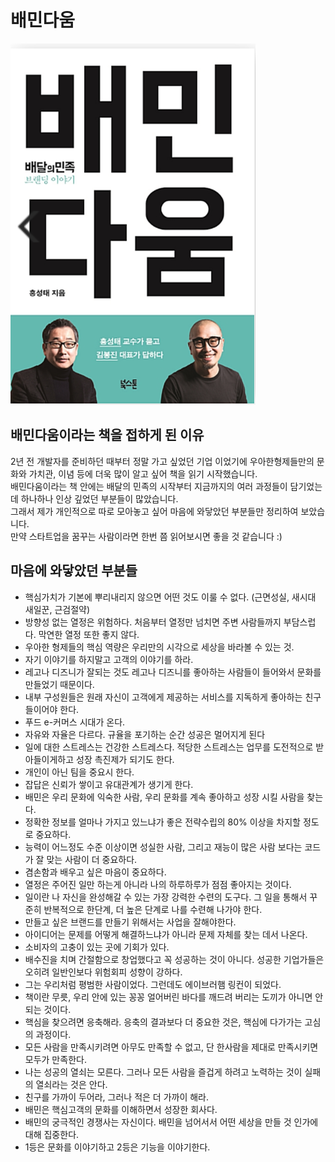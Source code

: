 # 배민다움
![](./image/배민다움_표지.png)

## 배민다움이라는 책을 접하게 된 이유   
2년 전 개발자를 준비하던 때부터 정말 가고 싶었던 기업 이었기에 우아한형제들만의 문화와 가치관, 이념 등에 더욱 많이 알고 싶어 책을 읽기 시작했습니다.  
배민다움이라는 책 안에는 배달의 민족의 시작부터 지금까지의 여러 과정들이 담기었는데 하나하나 인상 깊었던 부분들이 많았습니다.  
그래서 제가 개인적으로 따로 모아놓고 싶어 마음에 와닿았던 부분들만 정리하여 보았습니다.  
만약 스타트업을 꿈꾸는 사람이라면 한번 쯤 읽어보시면 좋을 것 같습니다 :)  

## 마음에 와닿았던 부분들
- 핵심가치가 기본에 뿌리내리지 않으면 어떤 것도 이룰 수 없다. (근면성실, 새시대 새일꾼, 근검절약)
- 방향성 없는 열정은 위험하다. 처음부터 열정만 넘치면 주변 사람들까지 부담스럽다. 
막연한 열정 또한 좋지 않다.
- 우아한 형제들의 핵심 역량은 우리만의 시각으로 세상을 바라볼 수 있는 것.
- 자기 이야기를 하지말고 고객의 이야기를 하라.
- 레고나 디즈니가 잘되는 것도 레고나 디즈니를 좋아하는 사람들이 들어와서 문화를 만들었기 때문이다.
- 내부 구성원들은 원래 자신이 고객에게 제공하는 서비스를 지독하게 좋아하는 친구들이어야 한다.
- 푸드 e-커머스 시대가 온다.
- 자유와 자율은 다르다. 규율을 포기하는 순간 성공은 멀어지게 된다
- 일에 대한 스트레스는 건강한 스트레스다. 적당한 스트레스는 업무를 도전적으로 받아들이게하고 성장 촉진제가 되기도 한다.
- 개인이 아닌 팀을 중요시 한다.
- 잡답은 신뢰가 쌓이고 유대관계가 생기게 한다.
- 배민은 우리 문화에 익숙한 사람, 우리 문화를 계속 좋아하고 성장 시킬 사람을 찾는다.
- 정확한 정보를 얼마나 가지고 있느냐가 좋은 전략수립의 80% 이상을 차지할 정도로 중요하다.
- 능력이 어느정도 수준 이상이면 성실한 사람, 그리고 재능이 많은 사람 보다는 코드가 잘 맞는 사람이 더 중요하다.
- 겸손함과 배우고 싶은 마음이 중요하다.
- 열정은 주어진 일만 하는게 아니라 나의 하루하루가 점점 좋아지는 것이다.
- 일이란 나 자신을 완성해갈 수 있는 가장 강력한 수련의 도구다. 
그 일을 통해서 꾸준히 반복적으로 한단계, 더 높은 단계로 나를 수련해 나가야 한다.
- 만들고 싶은 브랜드를 만들기 위해서는 사업을 잘해야한다.
- 아이디어는 문제를 어떻게 해결하느냐가 아니라 문제 자체를 찾는 데서 나온다.
- 소비자의 고충이 있는 곳에 기회가 있다.
- 배수진을 치며 간절함으로 창업했다고 꼭 성공하는 것이 아니다. 성공한 기업가들은 오히려 일반인보다 위험회피 성향이 강하다.
- 그는 우리처럼 평범한 사람이었다. 그런데도 에이브러햄 링컨이 되었다.
- 책이란 무릇, 우리 안에 있는 꽁꽁 얼어버린 바다를 깨드려 버리는 도끼가 아니면 안되는 것이다.
- 핵심을 찾으려면 응축해라. 응축의 결과보다 더 중요한 것은, 핵심에 다가가는 고심의 과정이다.
- 모든 사람을 만족시키려면 아무도 만족할 수 없고, 단 한사람을 제대로 만족시키면 모두가 만족한다.
- 나는 성공의 열쇠는 모른다. 그러나 모든 사람을 즐겁게 하려고 노력하는 것이 실패의 열쇠라는 것은 안다.
- 친구를 가까이 두어라, 그러나 적은 더 가까이 해라.
- 배민은 핵심고객의 문화를 이해하면서 성장한 회사다.
- 배민의 궁극적인 경쟁사는 자신이다. 배민을 넘어서서 어떤 세상을 만들 것 인가에 대해 집중한다.
- 1등은 문화를 이야기하고 2등은 기능을 이야기한다.
